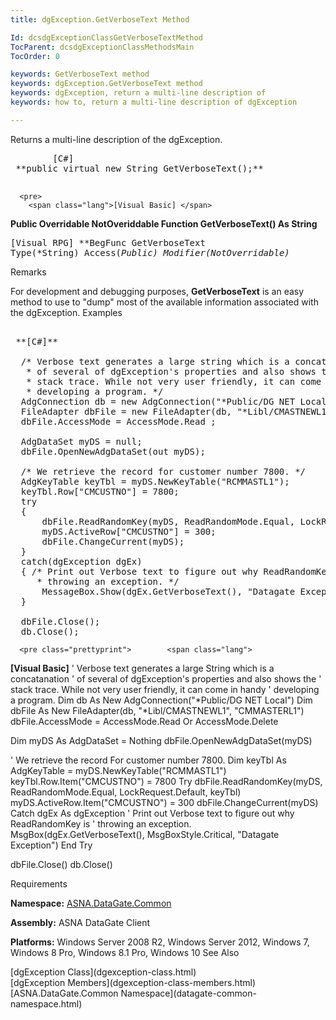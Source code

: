 ```yaml
---
title: dgException.GetVerboseText Method

Id: dcsdgExceptionClassGetVerboseTextMethod
TocParent: dcsdgExceptionClassMethodsMain
TocOrder: 0

keywords: GetVerboseText method
keywords: dgException.GetVerboseText method
keywords: dgException, return a multi-line description of
keywords: how to, return a multi-line description of dgException

---
```


Returns a multi-line description of the <span>dgException</span>.
<pre>
        <span class="lang">[C#]</span>
 **public virtual new String GetVerboseText();** 
      </pre>
      <pre>
        <span class="lang">[Visual Basic] </span>
 **Public Overridable NotOveriddable Function GetVerboseText() As String** 
      </pre>
      <pre class="prettyprint">
        <span class="lang">[Visual RPG]</span>
 **BegFunc GetVerboseText Type(*String) Access(*Public) Modifier(*NotOverridable)** 
      </pre>

Remarks

For development and debugging purposes, <span> **GetVerboseText** </span> is an easy method to use to "dump" most of the available information associated with the <span>dgException</span>.
Examples

<pre class="prettyprint">        <span class="lang">
 **[C#]** 
        </span>
  /* Verbose text generates a large string which is a concatanation 
   * of several of dgException's properties and also shows the
   * stack trace. While not very user friendly, it can come in handy
   * developing a program. */
  AdgConnection db = new AdgConnection("*Public/DG NET Local");
  FileAdapter dbFile = new FileAdapter(db, "*Libl/CMASTNEWL1", "CMMASTERL1");
  dbFile.AccessMode = AccessMode.Read ;

  AdgDataSet myDS = null;
  dbFile.OpenNewAdgDataSet(out myDS);

  /* We retrieve the record for customer number 7800. */
  AdgKeyTable keyTbl = myDS.NewKeyTable("RCMMASTL1");
  keyTbl.Row["CMCUSTNO"] = 7800;
  try
  {
      dbFile.ReadRandomKey(myDS, ReadRandomMode.Equal, LockRequest.Write, keyTbl);
      myDS.ActiveRow["CMCUSTNO"] = 300;
      dbFile.ChangeCurrent(myDS);
  }
  catch(dgException dgEx)
  { /* Print out Verbose text to figure out why ReadRandomKey is
     * throwing an exception. */
      MessageBox.Show(dgEx.GetVerboseText(), "Datagate Exception");
  }

  dbFile.Close();
  db.Close();</pre>
      <pre class="prettyprint">        <span class="lang">
 **[Visual Basic]** 
        </span>
  ' Verbose text generates a large String which is a concatanation 
  ' of several of dgException's properties and also shows the
  ' stack trace. While not very user friendly, it can come in handy
  ' developing a program. 
  Dim db As New AdgConnection("*Public/DG NET Local")
  Dim dbFile As New FileAdapter(db, "*Libl/CMASTNEWL1", "CMMASTERL1")
  dbFile.AccessMode = AccessMode.Read Or AccessMode.Delete

  Dim myDS As AdgDataSet = Nothing
  dbFile.OpenNewAdgDataSet(myDS)

  ' We retrieve the record For customer number 7800. 
  Dim keyTbl As AdgKeyTable = myDS.NewKeyTable("RCMMASTL1")
  keyTbl.Row.Item("CMCUSTNO") = 7800
  Try
      dbFile.ReadRandomKey(myDS, ReadRandomMode.Equal, LockRequest.Default, keyTbl)
      myDS.ActiveRow.Item("CMCUSTNO") = 300
      dbFile.ChangeCurrent(myDS)
  Catch dgEx As dgException
      ' Print out Verbose text to figure out why ReadRandomKey is
      ' throwing an exception. 
      MsgBox(dgEx.GetVerboseText(), MsgBoxStyle.Critical, "Datagate Exception")
  End Try

  dbFile.Close()
  db.Close()</pre>

Requirements

**Namespace:** [ ASNA.DataGate.Common](datagate-common-namespace.html) 

**Assembly:** ASNA DataGate Client

**Platforms:** Windows Server 2008 R2, Windows Server 2012, Windows 7, Windows 8 Pro, Windows 8.1 Pro, Windows 10
See Also

<dl />
      [dgException Class](dgexception-class.html)
      <br />
      [dgException Members](dgexception-class-members.html)
      <br />
      [ASNA.DataGate.Common Namespace](datagate-common-namespace.html)  

